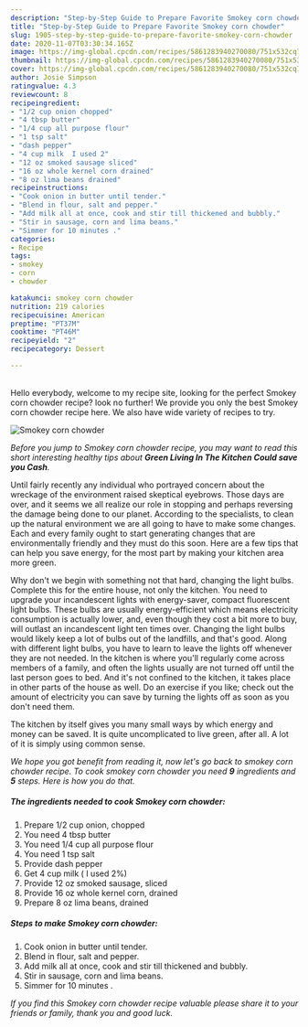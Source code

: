 ```yaml
---
description: "Step-by-Step Guide to Prepare Favorite Smokey corn chowder"
title: "Step-by-Step Guide to Prepare Favorite Smokey corn chowder"
slug: 1905-step-by-step-guide-to-prepare-favorite-smokey-corn-chowder
date: 2020-11-07T03:30:34.165Z
image: https://img-global.cpcdn.com/recipes/5861283940270080/751x532cq70/smokey-corn-chowder-recipe-main-photo.jpg
thumbnail: https://img-global.cpcdn.com/recipes/5861283940270080/751x532cq70/smokey-corn-chowder-recipe-main-photo.jpg
cover: https://img-global.cpcdn.com/recipes/5861283940270080/751x532cq70/smokey-corn-chowder-recipe-main-photo.jpg
author: Josie Simpson
ratingvalue: 4.3
reviewcount: 8
recipeingredient:
- "1/2 cup onion chopped"
- "4 tbsp butter"
- "1/4 cup all purpose flour"
- "1 tsp salt"
- "dash pepper"
- "4 cup milk  I used 2"
- "12 oz smoked sausage sliced"
- "16 oz whole kernel corn drained"
- "8 oz lima beans drained"
recipeinstructions:
- "Cook onion in butter until tender."
- "Blend in flour, salt and pepper."
- "Add milk all at once, cook and stir till thickened and bubbly."
- "Stir in sausage, corn and lima beans."
- "Simmer for 10 minutes ."
categories:
- Recipe
tags:
- smokey
- corn
- chowder

katakunci: smokey corn chowder 
nutrition: 219 calories
recipecuisine: American
preptime: "PT37M"
cooktime: "PT46M"
recipeyield: "2"
recipecategory: Dessert

---
```

<br>
Hello everybody, welcome to my recipe site, looking for the perfect Smokey corn chowder recipe? look no further! We provide you only the best Smokey corn chowder recipe here. We also have wide variety of recipes to try.
<br>


![Smokey corn chowder](https://img-global.cpcdn.com/recipes/5861283940270080/751x532cq70/smokey-corn-chowder-recipe-main-photo.jpg)

<i>Before you jump to Smokey corn chowder recipe, you may want to read this short interesting healthy tips about 
<strong>Green Living In The Kitchen Could save you Cash</strong>.</i>
</br>

Until fairly recently any individual who portrayed concern about the wreckage of the environment raised skeptical eyebrows. Those days are over, and it seems we all realize our role in stopping and perhaps reversing the damage being done to our planet. According to the specialists, to clean up the natural environment we are all going to have to make some changes. Each and every family ought to start generating changes that are environmentally friendly and they must do this soon. Here are a few tips that can help you save energy, for the most part by making your kitchen area more green.

Why don't we begin with something not that hard, changing the light bulbs. Complete this for the entire house, not only the kitchen. You need to upgrade your incandescent lights with energy-saver, compact fluorescent light bulbs. These bulbs are usually energy-efficient which means electricity consumption is actually lower, and, even though they cost a bit more to buy, will outlast an incandescent light ten times over. Changing the light bulbs would likely keep a lot of bulbs out of the landfills, and that's good. Along with different light bulbs, you have to learn to leave the lights off whenever they are not needed. In the kitchen is where you'll regularly come across members of a family, and often the lights usually are not turned off until the last person goes to bed. And it's not confined to the kitchen, it takes place in other parts of the house as well. Do an exercise if you like; check out the amount of electricity you can save by turning the lights off as soon as you don't need them.

The kitchen by itself gives you many small ways by which energy and money can be saved. It is quite uncomplicated to live green, after all. A lot of it is simply using common sense.


<i>We hope you got benefit from reading it, now let's go back to smokey corn chowder recipe. To cook smokey corn chowder you need <strong>9</strong> ingredients and <strong>5</strong> steps. Here is how you do that.
</i>

##### The ingredients needed to cook Smokey corn chowder:

1. Prepare 1/2 cup onion, chopped
1. You need 4 tbsp butter
1. You need 1/4 cup all purpose flour
1. You need 1 tsp salt
1. Provide dash pepper
1. Get 4 cup milk ( I used 2%)
1. Provide 12 oz smoked sausage, sliced
1. Provide 16 oz whole kernel corn, drained
1. Prepare 8 oz lima beans, drained


##### Steps to make Smokey corn chowder:

1. Cook onion in butter until tender.
1. Blend in flour, salt and pepper.
1. Add milk all at once, cook and stir till thickened and bubbly.
1. Stir in sausage, corn and lima beans.
1. Simmer for 10 minutes .


<i>If you find this Smokey corn chowder recipe valuable please share it to your friends or family, thank you and good luck.</i>

